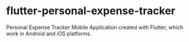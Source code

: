 # flutter-personal-expense-tracker
Personal Expense Tracker Mobile Application created with Flutter, which work in Android and iOS platforms.
